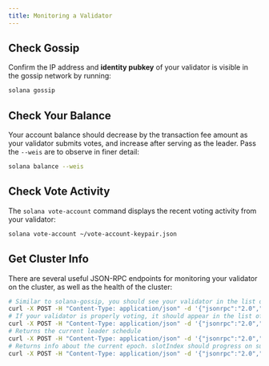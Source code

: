 ```yaml
---
title: Monitoring a Validator
---
```


## Check Gossip

Confirm the IP address and **identity pubkey** of your validator is visible in
the gossip network by running:

```bash
solana gossip
```

## Check Your Balance

Your account balance should decrease by the transaction fee amount as your
validator submits votes, and increase after serving as the leader. Pass the
`--weis` are to observe in finer detail:

```bash
solana balance --weis
```

## Check Vote Activity

The `solana vote-account` command displays the recent voting activity from
your validator:

```bash
solana vote-account ~/vote-account-keypair.json
```

## Get Cluster Info

There are several useful JSON-RPC endpoints for monitoring your validator on the
cluster, as well as the health of the cluster:

```bash
# Similar to solana-gossip, you should see your validator in the list of cluster nodes
curl -X POST -H "Content-Type: application/json" -d '{"jsonrpc":"2.0","id":1, "method":"getClusterNodes"}' http://api.devnet.solana.com
# If your validator is properly voting, it should appear in the list of `current` vote accounts. If staked, `stake` should be > 0
curl -X POST -H "Content-Type: application/json" -d '{"jsonrpc":"2.0","id":1, "method":"getVoteAccounts"}' http://api.devnet.solana.com
# Returns the current leader schedule
curl -X POST -H "Content-Type: application/json" -d '{"jsonrpc":"2.0","id":1, "method":"getLeaderSchedule"}' http://api.devnet.solana.com
# Returns info about the current epoch. slotIndex should progress on subsequent calls.
curl -X POST -H "Content-Type: application/json" -d '{"jsonrpc":"2.0","id":1, "method":"getEpochInfo"}' http://api.devnet.solana.com
```
